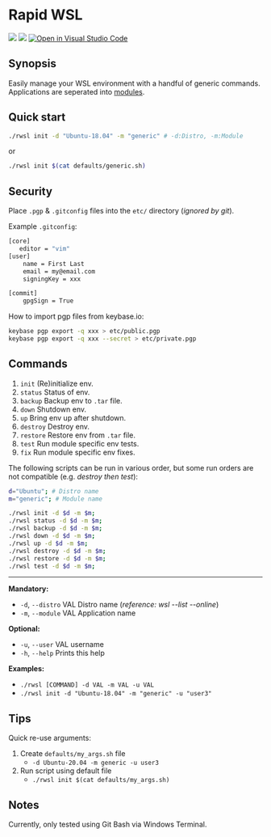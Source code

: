 # Rapid WSL

![](https://badgen.net/badge/icon/gitguardian/green?icon=gitguardian&label)
![](https://badgen.net/badge/icon/windows?icon=windows&label)
[![Open in Visual Studio Code](https://open.vscode.dev/badges/open-in-vscode.svg)](https://open.vscode.dev/JosiahSiegel/rapid-wsl)

## Synopsis

Easily manage your WSL environment with a handful of generic commands.
Applications are seperated into [modules](modules/).

## Quick start

```sh
./rwsl init -d "Ubuntu-18.04" -m "generic" # -d:Distro, -m:Module
```
or
```sh
./rwsl init $(cat defaults/generic.sh)
```

## Security

Place `.pgp` & `.gitconfig` files into the `etc/` directory (*ignored by git*).

Example `.gitconfig`:

```sh
[core]
   editor = "vim"
[user]
	name = First Last
	email = my@email.com
	signingKey = xxx

[commit]
	gpgSign = True
```

How to import pgp files from keybase.io:

```sh
keybase pgp export -q xxx > etc/public.pgp
keybase pgp export -q xxx --secret > etc/private.pgp
```

## Commands

1. `init` (Re)initialize env.
2. `status` Status of env.
3. `backup` Backup env to `.tar` file.
4. `down` Shutdown env.
5. `up` Bring env up after shutdown.
6. `destroy` Destroy env.
7. `restore` Restore env from `.tar` file.
8. `test` Run module specific env tests.
9. `fix` Run module specific env fixes.

The following scripts can be run in various order, but some run orders are not compatible (e.g. *destroy then test*):

```sh
d="Ubuntu"; # Distro name
m="generic"; # Module name

./rwsl init -d $d -m $m;
./rwsl status -d $d -m $m;
./rwsl backup -d $d -m $m;
./rwsl down -d $d -m $m;
./rwsl up -d $d -m $m;
./rwsl destroy -d $d -m $m;
./rwsl restore -d $d -m $m;
./rwsl test -d $d -m $m;

```
---

**Mandatory:**
 * `-d`, `--distro`  VAL  Distro name (*reference: wsl --list --online*)
 * `-m`, `--module`  VAL  Application name

**Optional:**
 * `-u`, `--user`    VAL  username
 * `-h`, `--help`         Prints this help

**Examples:** 
 * `./rwsl [COMMAND] -d VAL -m VAL -u VAL`
 * `./rwsl init -d "Ubuntu-18.04" -m "generic" -u "user3"`

## Tips

Quick re-use arguments:
  1. Create `defaults/my_args.sh` file
     * `-d Ubuntu-20.04 -m generic -u user3`
  2. Run script using default file
     * `./rwsl init $(cat defaults/my_args.sh)`

## Notes

Currently, only tested using Git Bash via Windows Terminal.
